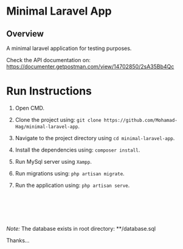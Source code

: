 # Minimal Laravel App
## Overview

A minimal laravel application for testing purposes.

Check the API documentation on: https://documenter.getpostman.com/view/14702850/2sA35Bb4Qc

# Run Instructions
1) Open CMD.

2) Clone the project using: `git clone https://github.com/Mohamad-Hag/minimal-laravel-app`.

3) Navigate to the project directory using `cd minimal-laravel-app`.

4) Install the dependencies using: `composer install`.

5) Run MySql server using `Xampp`.

6) Run migrations using: `php artisan migrate`.

7) Run the application using: `php artisan serve`.

<br/><br/>
--------------
*Note:*
The database exists in root directory: **/database.sql

Thanks...